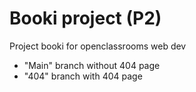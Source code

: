 # Booki project (P2)
Project booki for openclassrooms web dev

- "Main" branch without 404 page
- "404" branch with 404 page
